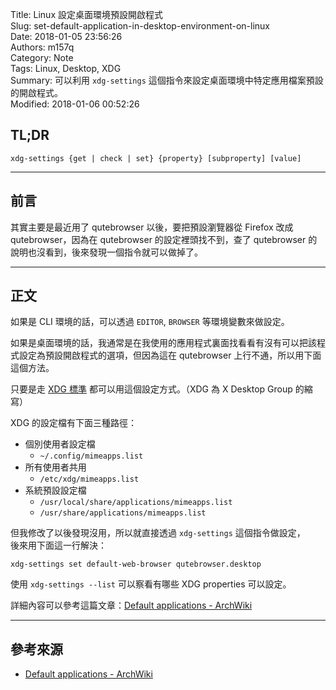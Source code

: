 Title: Linux 設定桌面環境預設開啟程式  
Slug: set-default-application-in-desktop-environment-on-linux  
Date: 2018-01-05 23:56:26  
Authors: m157q  
Category: Note  
Tags: Linux, Desktop, XDG  
Summary: 可以利用 `xdg-settings` 這個指令來設定桌面環境中特定應用檔案預設的開啟程式。  
Modified: 2018-01-06 00:52:26  
  
  
## TL;DR  
  
`xdg-settings {get | check | set} {property} [subproperty] [value]`  
  
---  
  
## 前言  
  
其實主要是最近用了 qutebrowser 以後，要把預設瀏覽器從 Firefox 改成 qutebrowser，因為在 qutebrowser 的設定裡頭找不到，查了 qutebrowser 的說明也沒看到，後來發現一個指令就可以做掉了。  
  
---  
  
## 正文  
  
如果是 CLI 環境的話，可以透過 `EDITOR`, `BROWSER` 等環境變數來做設定。  
  
如果是桌面環境的話，我通常是在我使用的應用程式裏面找看看有沒有可以把該程式設定為預設開啟程式的選項，但因為這在 qutebrowser 上行不通，所以用下面這個方法。  
  
只要是走 [XDG 標準](https://specifications.freedesktop.org/mime-apps-spec/mime-apps-spec-1.0.html) 都可以用這個設定方式。（XDG 為 X Desktop Group 的縮寫）  
  
XDG 的設定檔有下面三種路徑：  
  
+ 個別使用者設定檔  
    + `~/.config/mimeapps.list`  
+ 所有使用者共用  
    + `/etc/xdg/mimeapps.list`  
+ 系統預設設定檔  
    + `/usr/local/share/applications/mimeapps.list`  
    + `/usr/share/applications/mimeapps.list`  
  
但我修改了以後發現沒用，所以就直接透過 `xdg-settings` 這個指令做設定，  
後來用下面這一行解決：  
  
`xdg-settings set default-web-browser qutebrowser.desktop`  
  
使用 `xdg-settings --list` 可以察看有哪些 XDG properties 可以設定。  
  
詳細內容可以參考這篇文章：[Default applications - ArchWiki](https://wiki.archlinux.org/index.php/Default_applications#xdg-utils)  
  
---  
  
## 參考來源  
  
+ [Default applications - ArchWiki](https://wiki.archlinux.org/index.php/Default_applications#xdg-utils)  
